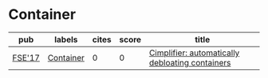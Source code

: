 # Container

|pub|labels|cites|score|title|
|---|------|-----|-----|-----|
|[FSE'17](https://dblp.org/db/conf/sigsoft/fse2017.html)|[Container](Container.md)|0|0|[Cimplifier: automatically debloating containers](https://scholar.google.com/scholar?q=Cimplifier%3A+automatically+debloating+containers)|
